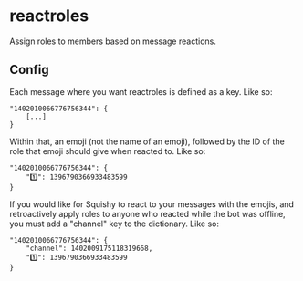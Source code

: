 # reactroles
Assign roles to members based on message reactions.

## Config
Each message where you want reactroles is defined as a key. Like so:
```
"1402010066776756344": {
    [...]
}
```
Within that, an emoji (not the name of an emoji), followed by the ID of the role that emoji should give when reacted to. Like so:
```
"1402010066776756344": {
    "1️⃣": 1396790366933483599
}
```
If you would like for Squishy to react to your messages with the emojis, and retroactively apply roles to anyone who reacted while the bot was offline, you must add a "channel" key to the dictionary. Like so:
```
"1402010066776756344": {
    "channel": 1402009175118319668,
    "1️⃣": 1396790366933483599
}
```